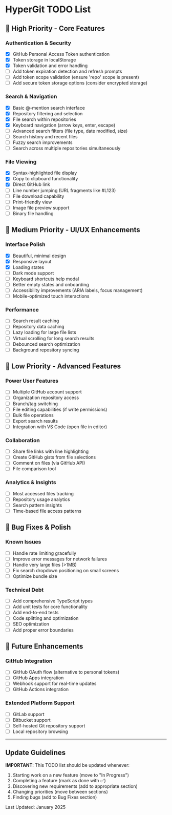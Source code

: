 # HyperGit TODO List

## 🚀 High Priority - Core Features

### Authentication & Security
- [x] GitHub Personal Access Token authentication
- [x] Token storage in localStorage
- [x] Token validation and error handling
- [ ] Add token expiration detection and refresh prompts
- [ ] Add token scope validation (ensure 'repo' scope is present)
- [ ] Add secure token storage options (consider encrypted storage)

### Search & Navigation
- [x] Basic @-mention search interface
- [x] Repository filtering and selection
- [x] File search within repositories
- [x] Keyboard navigation (arrow keys, enter, escape)
- [ ] Advanced search filters (file type, date modified, size)
- [ ] Search history and recent files
- [ ] Fuzzy search improvements
- [ ] Search across multiple repositories simultaneously

### File Viewing
- [x] Syntax-highlighted file display
- [x] Copy to clipboard functionality
- [x] Direct GitHub link
- [ ] Line number jumping (URL fragments like #L123)
- [ ] File download capability
- [ ] Print-friendly view
- [ ] Image file preview support
- [ ] Binary file handling

## 🎨 Medium Priority - UI/UX Enhancements

### Interface Polish
- [x] Beautiful, minimal design
- [x] Responsive layout
- [x] Loading states
- [ ] Dark mode support
- [ ] Keyboard shortcuts help modal
- [ ] Better empty states and onboarding
- [ ] Accessibility improvements (ARIA labels, focus management)
- [ ] Mobile-optimized touch interactions

### Performance
- [ ] Search result caching
- [ ] Repository data caching
- [ ] Lazy loading for large file lists
- [ ] Virtual scrolling for long search results
- [ ] Debounced search optimization
- [ ] Background repository syncing

## 🔧 Low Priority - Advanced Features

### Power User Features
- [ ] Multiple GitHub account support
- [ ] Organization repository access
- [ ] Branch/tag switching
- [ ] File editing capabilities (if write permissions)
- [ ] Bulk file operations
- [ ] Export search results
- [ ] Integration with VS Code (open file in editor)

### Collaboration
- [ ] Share file links with line highlighting
- [ ] Create GitHub gists from file selections
- [ ] Comment on files (via GitHub API)
- [ ] File comparison tool

### Analytics & Insights
- [ ] Most accessed files tracking
- [ ] Repository usage analytics
- [ ] Search pattern insights
- [ ] Time-based file access patterns

## 🐛 Bug Fixes & Polish

### Known Issues
- [ ] Handle rate limiting gracefully
- [ ] Improve error messages for network failures
- [ ] Handle very large files (>1MB)
- [ ] Fix search dropdown positioning on small screens
- [ ] Optimize bundle size

### Technical Debt
- [ ] Add comprehensive TypeScript types
- [ ] Add unit tests for core functionality
- [ ] Add end-to-end tests
- [ ] Code splitting and optimization
- [ ] SEO optimization
- [ ] Add proper error boundaries

## 🚀 Future Enhancements

### GitHub Integration
- [ ] GitHub OAuth flow (alternative to personal tokens)
- [ ] GitHub Apps integration
- [ ] Webhook support for real-time updates
- [ ] GitHub Actions integration

### Extended Platform Support
- [ ] GitLab support
- [ ] Bitbucket support
- [ ] Self-hosted Git repository support
- [ ] Local repository browsing

---

## Update Guidelines

**IMPORTANT**: This TODO list should be updated whenever:
1. Starting work on a new feature (move to "In Progress")
2. Completing a feature (mark as done with ✅)
3. Discovering new requirements (add to appropriate section)
4. Changing priorities (move between sections)
5. Finding bugs (add to Bug Fixes section)

Last Updated: January 2025